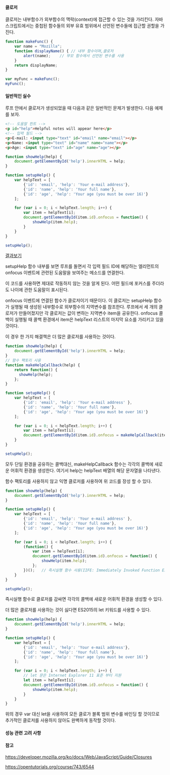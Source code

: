 #### 클로저

클로저는 내부함수가 외부함수의 맥락(context)에 접근할 수 있는 것을 가리킨다. 자바스크립트에서는 중첩된 함수들의 외부 유효 범위에서 선언된 변수들에 접근할 권할을 가진다.

```javascript
function makeFunc() {
	var name = "Mozilla";	
	function displayName() { // 내부 함수이며,클로저
		alert(name);	// 부모 함수에서 선언된 변수를 사용
	}
	return displayName;
}

var myFunc = makeFunc();
myFunc();
```



#### 일반적인 실수

루프 안에서 클로저가 생성되었을 때 다음과 같은 일반적인 문제가 발생한다. 다음 예제를 보자.

```html
<!-- 도움말 힌트 -->
<p id="help">Helpful notes will appear here</p>
<!-- 입력 필드 -->
<p>E-mail: <input type="text" id="email" name="email"></p>
<p>Name: <input type="text" id="name" name="name"></p>
<p>Age: <input type="text" id="age" name="age"></p>
```

```javascript
function showHelp(help) {
    document.getElementById('help').innerHTML = help;
}

function setupHelp() {
    var helpText = [
        {'id': 'email', 'help': 'Your e-mail address'},
        {'id': 'name', 'help': 'Your full name'},
        {'id': 'age', 'help': 'Your age (you must be over 16)'}
    ];

    for (var i = 0; i < helpText.length; i++) {
        var item = helpText[i];
        document.getElementById(item.id).onfocus = function() {
            showHelp(item.help);
        }
    }
}

setupHelp();
```

[결과보기](https://github.com/jy836979/Tutorials/blob/master/src/main/webapp/javascript/closures/closures-general-miss-solution-1.html)

setupHelp 함수 내부를 보면 루프를 돌면서 각 입력 필드 ID에 해당하는 엘리먼트의 onfocus 이벤트에 관련된 도움말을 보여주는 메소드를 연결한다. 

이 코드를 사용하면 제대로 작동하지 않는 것을 알게 된다. 어떤 필드에 포커스를 주더라도 나이에 관한 도움말이 표시된다.

onfocus 이벤트에 연결된 함수가 클로저이기 때문이다. 이 클로저는 setupHelp 함수가 실행될 때 생성된 내부함수로 외부함수의 지역변수를 참조한다. 루프에서 세 개의 클로저가 만들어졌지만 각 클로저는 값이 변하는 지역변수 item을 공유한다. onfocus 콜백이 실행될 때  콜백 환경에서 item은 helpText 리스트의 마지막 요소를 가리키고 있을 것이다.

이 경우 한 가지 해결책은 더 많은 클로저를 사용하는 것이다.

```javascript
function showHelp(help) {
    document.getElementById('help').innerHTML = help;
}
// 함수 팩토리 사용
function makeHelpCallback(help) {
    return function() {
      showHelp(help);
    };
}

function setupHelp() {
    var helpText = [
        {'id': 'email', 'help': 'Your e-mail address' },
        {'id': 'name', 'help': 'Your full name'},
        {'id': 'age', 'help': 'Your age (you must be over 16)'}
    ];

    for (var i = 0; i < helpText.length; i++) {
        var item = helpText[i];
        document.getElementById(item.id).onfocus = makeHelpCallback(item.help);
    }
}

setupHelp();
```

모두 단일 환경을 공유하는 콜백대신, makeHelpCallback 함수는 각각의 콜백에 새로운 어휘적 환경을 생성한다. 여기서 help는 helpText 배열의 해당 문자열을 나타낸다.

함수 팩토리를 사용하지 않고 익명 클로저를 사용하여 위 코드를 장성 할 수 있다.

```javascript
function showHelp(help) {
    document.getElementById('help').innerHTML = help;
}

function setupHelp() {
    var helpText = [
        {'id': 'email', 'help': 'Your e-mail address' },
        {'id': 'name', 'help': 'Your full name'},
        {'id': 'age', 'help': 'Your age (you must be over 16)'}
    ];

    for (var i = 0; i < helpText.length; i++) {
        (function() {
			var item = helpText[i];
            document.getElementById(item.id).onfocus = function() {
				showHelp(item.help);
            };
        })();	// 즉시실행 함수 사용(IIFE: Immediately Invoked Function Expresion)
    }
}

setupHelp();
```

즉시실행 함수로 클로저를 감싸면 각각의 콜백에 새로운 어휘적 환경을 생성할 수 있다.

더 많은 클로저를 사용하는 것이 싫다면 ES2015의 let 키워드를 사용할 수 있다.

```javascript
function showHelp(help) {
    document.getElementById('help').innerHTML = help;
}

function setupHelp() {
    var helpText = [
        {'id': 'email', 'help': 'Your e-mail address'},
        {'id': 'name', 'help': 'Your full name'},
        {'id': 'age', 'help': 'Your age (you must be over 16)'}
    ];

    for (var i = 0; i < helpText.length; i++) {
        // let 문은 Internet Explorer 11 표준 부터 지원
        let item = helpText[i];
        document.getElementById(item.id).onfocus = function() {
            showHelp(item.help);
        }
    }
}
```

위의 경우 var 대신 let을 사용하여 모든 클로가 블록 범위 변수를 바인딩 할 것이므로 추가적인 클로저를 사용하지 않아도 완벽하게 동작할 것이다.



#### 성능 관련 고려 사항





#### 참고

https://developer.mozilla.org/ko/docs/Web/JavaScript/Guide/Closures

https://opentutorials.org/course/743/6544





